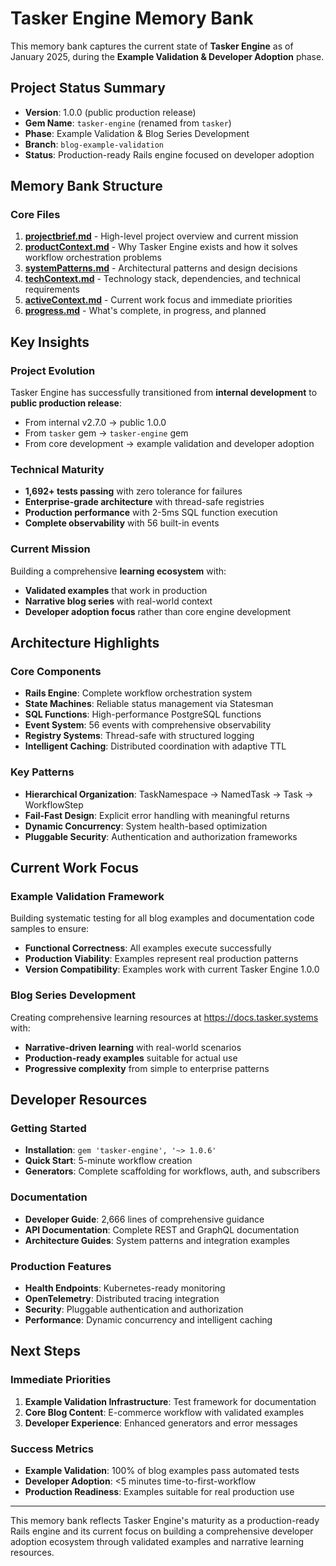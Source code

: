 # Tasker Engine Memory Bank

This memory bank captures the current state of **Tasker Engine** as of January 2025, during the **Example Validation & Developer Adoption** phase.

## Project Status Summary
- **Version**: 1.0.0 (public production release)
- **Gem Name**: `tasker-engine` (renamed from `tasker`)
- **Phase**: Example Validation & Blog Series Development
- **Branch**: `blog-example-validation`
- **Status**: Production-ready Rails engine focused on developer adoption

## Memory Bank Structure

### Core Files
1. **[projectbrief.md](projectbrief.md)** - High-level project overview and current mission
2. **[productContext.md](productContext.md)** - Why Tasker Engine exists and how it solves workflow orchestration problems
3. **[systemPatterns.md](systemPatterns.md)** - Architectural patterns and design decisions
4. **[techContext.md](techContext.md)** - Technology stack, dependencies, and technical requirements
5. **[activeContext.md](activeContext.md)** - Current work focus and immediate priorities
6. **[progress.md](progress.md)** - What's complete, in progress, and planned

## Key Insights

### Project Evolution
Tasker Engine has successfully transitioned from **internal development** to **public production release**:
- From internal v2.7.0 → public 1.0.0
- From `tasker` gem → `tasker-engine` gem
- From core development → example validation and developer adoption

### Technical Maturity
- **1,692+ tests passing** with zero tolerance for failures
- **Enterprise-grade architecture** with thread-safe registries
- **Production performance** with 2-5ms SQL function execution
- **Complete observability** with 56 built-in events

### Current Mission
Building a comprehensive **learning ecosystem** with:
- **Validated examples** that work in production
- **Narrative blog series** with real-world context
- **Developer adoption focus** rather than core engine development

## Architecture Highlights

### Core Components
- **Rails Engine**: Complete workflow orchestration system
- **State Machines**: Reliable status management via Statesman
- **SQL Functions**: High-performance PostgreSQL functions
- **Event System**: 56 events with comprehensive observability
- **Registry Systems**: Thread-safe with structured logging
- **Intelligent Caching**: Distributed coordination with adaptive TTL

### Key Patterns
- **Hierarchical Organization**: TaskNamespace → NamedTask → Task → WorkflowStep
- **Fail-Fast Design**: Explicit error handling with meaningful returns
- **Dynamic Concurrency**: System health-based optimization
- **Pluggable Security**: Authentication and authorization frameworks

## Current Work Focus

### Example Validation Framework
Building systematic testing for all blog examples and documentation code samples to ensure:
- **Functional Correctness**: All examples execute successfully
- **Production Viability**: Examples represent real production patterns
- **Version Compatibility**: Examples work with current Tasker Engine 1.0.0

### Blog Series Development
Creating comprehensive learning resources at https://docs.tasker.systems with:
- **Narrative-driven learning** with real-world scenarios
- **Production-ready examples** suitable for actual use
- **Progressive complexity** from simple to enterprise patterns

## Developer Resources

### Getting Started
- **Installation**: `gem 'tasker-engine', '~> 1.0.6'`
- **Quick Start**: 5-minute workflow creation
- **Generators**: Complete scaffolding for workflows, auth, and subscribers

### Documentation
- **Developer Guide**: 2,666 lines of comprehensive guidance
- **API Documentation**: Complete REST and GraphQL documentation
- **Architecture Guides**: System patterns and integration examples

### Production Features
- **Health Endpoints**: Kubernetes-ready monitoring
- **OpenTelemetry**: Distributed tracing integration
- **Security**: Pluggable authentication and authorization
- **Performance**: Dynamic concurrency and intelligent caching

## Next Steps

### Immediate Priorities
1. **Example Validation Infrastructure**: Test framework for documentation
2. **Core Blog Content**: E-commerce workflow with validated examples
3. **Developer Experience**: Enhanced generators and error messages

### Success Metrics
- **Example Validation**: 100% of blog examples pass automated tests
- **Developer Adoption**: <5 minutes time-to-first-workflow
- **Production Readiness**: Examples suitable for real production use

---

This memory bank reflects Tasker Engine's maturity as a production-ready Rails engine and its current focus on building a comprehensive developer adoption ecosystem through validated examples and narrative learning resources.
